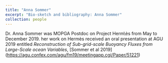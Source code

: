 ```yaml
---
title: "Anna Sommer"
excerpt: "Bio-sketch and bibliography: Anna Sommer"
collection: people
---
```


Dr. Anna Sommer was MOPGA Postdoc on Project Herm\ès from May to December 2019. her work on Hermès received an oral presentation at AGU 2019 entitled _Reconstruction of Sub-grid-scale Buoyancy Fluxes from Large-Scale ocean Variables_, [Sommer et al 2019] (https://agu.confex.com/agu/fm19/meetingapp.cgi/Paper/51221)
